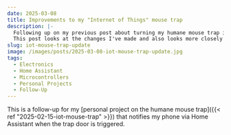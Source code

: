 ```yaml
---
date: 2025-03-08
title: Improvements to my "Internet of Things" mouse trap
description: |-
  Following up on my previous post about turning my humane mouse trap into a smart IoT trap, I got some advice about how I could improve my design.
  This post looks at the changes I've made and also looks more closely at the Home Assistant automation side of things.
slug: iot-mouse-trap-update
image: /images/posts/2025-03-08-iot-mouse-trap-update.jpg
tags:
  - Electronics
  - Home Assistant
  - Microcontrollers
  - Personal Projects
  - Follow-Up
---
```


This is a follow-up for my [personal project on the humane mouse trap]({{< ref "2025-02-15-iot-mouse-trap" >}}) that notifies my phone via Home Assistant when the trap door is triggered.
